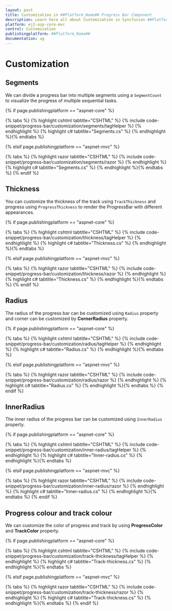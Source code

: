 ```yaml
---
layout: post
title: Customization in ##Platform_Name## Progress Bar Component
description: Learn here all about Customization in Syncfusion ##Platform_Name## Progress Bar component of Syncfusion Essential JS 2 and more.
platform: ej2-asp-core-mvc
control: Customization
publishingplatform: ##Platform_Name##
documentation: ug
---
```



# Customization

## Segments

<!-- markdownlint-disable MD033 -->

We can divide a progress bar into multiple segments using a `SegmentCount` to visualize the progress of multiple sequential tasks.

{% if page.publishingplatform == "aspnet-core" %}

{% tabs %}
{% highlight cshtml tabtitle="CSHTML" %}
{% include code-snippet/progress-bar/customization/segments/tagHelper %}
{% endhighlight %}
{% highlight c# tabtitle="Segments.cs" %}
{% endhighlight %}{% endtabs %}

{% elsif page.publishingplatform == "aspnet-mvc" %}

{% tabs %}
{% highlight razor tabtitle="CSHTML" %}
{% include code-snippet/progress-bar/customization/segments/razor %}
{% endhighlight %}
{% highlight c# tabtitle="Segments.cs" %}
{% endhighlight %}{% endtabs %}
{% endif %}



## Thickness

You can customize the thickness of the track  using `TrackThickness` and progress using `ProgressThickness` to render the ProgressBar with different appearances.

{% if page.publishingplatform == "aspnet-core" %}

{% tabs %}
{% highlight cshtml tabtitle="CSHTML" %}
{% include code-snippet/progress-bar/customization/thickness/tagHelper %}
{% endhighlight %}
{% highlight c# tabtitle="Thickness.cs" %}
{% endhighlight %}{% endtabs %}

{% elsif page.publishingplatform == "aspnet-mvc" %}

{% tabs %}
{% highlight razor tabtitle="CSHTML" %}
{% include code-snippet/progress-bar/customization/thickness/razor %}
{% endhighlight %}
{% highlight c# tabtitle="Thickness.cs" %}
{% endhighlight %}{% endtabs %}
{% endif %}



## Radius

<!-- markdownlint-disable MD033 -->

The  radius of the progress bar can be customized using `Radius` property and  corner can be customized by **CornerRadius** property.

{% if page.publishingplatform == "aspnet-core" %}

{% tabs %}
{% highlight cshtml tabtitle="CSHTML" %}
{% include code-snippet/progress-bar/customization/radius/tagHelper %}
{% endhighlight %}
{% highlight c# tabtitle="Radius.cs" %}
{% endhighlight %}{% endtabs %}

{% elsif page.publishingplatform == "aspnet-mvc" %}

{% tabs %}
{% highlight razor tabtitle="CSHTML" %}
{% include code-snippet/progress-bar/customization/radius/razor %}
{% endhighlight %}
{% highlight c# tabtitle="Radius.cs" %}
{% endhighlight %}{% endtabs %}
{% endif %}



## InnerRadius

<!-- markdownlint-disable MD033 -->

The inner radius of the progress bar can be customized using `InnerRadius` property.

{% if page.publishingplatform == "aspnet-core" %}

{% tabs %}
{% highlight cshtml tabtitle="CSHTML" %}
{% include code-snippet/progress-bar/customization/inner-radius/tagHelper %}
{% endhighlight %}
{% highlight c# tabtitle="Inner-radius.cs" %}
{% endhighlight %}{% endtabs %}

{% elsif page.publishingplatform == "aspnet-mvc" %}

{% tabs %}
{% highlight razor tabtitle="CSHTML" %}
{% include code-snippet/progress-bar/customization/inner-radius/razor %}
{% endhighlight %}
{% highlight c# tabtitle="Inner-radius.cs" %}
{% endhighlight %}{% endtabs %}
{% endif %}



## Progress colour and track colour

<!-- markdownlint-disable MD033 -->

We can customize the color of progress and track by using  **ProgressColor** and **TrackColor** property.

{% if page.publishingplatform == "aspnet-core" %}

{% tabs %}
{% highlight cshtml tabtitle="CSHTML" %}
{% include code-snippet/progress-bar/customization/track-thickness/tagHelper %}
{% endhighlight %}
{% highlight c# tabtitle="Track-thickness.cs" %}
{% endhighlight %}{% endtabs %}

{% elsif page.publishingplatform == "aspnet-mvc" %}

{% tabs %}
{% highlight razor tabtitle="CSHTML" %}
{% include code-snippet/progress-bar/customization/track-thickness/razor %}
{% endhighlight %}
{% highlight c# tabtitle="Track-thickness.cs" %}
{% endhighlight %}{% endtabs %}
{% endif %}


